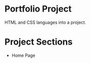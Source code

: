 <h1>Portfolio Project</h1>
<p>HTML and CSS languages ​​into a project.</p>

<h1>Project Sections</h1>

<ul>
  <li>Home Page</li>
</ul>
